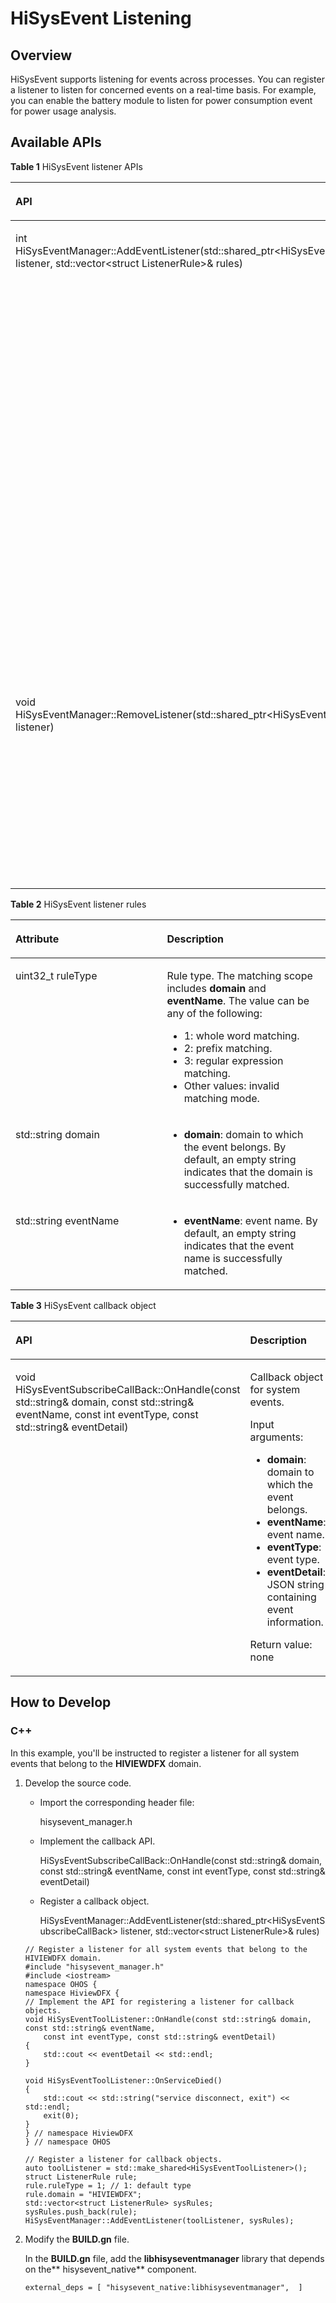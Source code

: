 # HiSysEvent Listening<a name="EN-US_TOPIC_0000001185655868"></a>

## Overview<a name="section315316685112"></a>

HiSysEvent supports listening for events across processes. You can register a listener to listen for concerned events on a real-time basis. For example, you can enable the battery module to listen for power consumption event for power usage analysis.

## Available APIs<a name="section0342191810519"></a>

**Table  1**  HiSysEvent listener APIs

<a name="table1844019587496"></a>
<table><thead align="left"><tr id="row1440058184916"><th class="cellrowborder" valign="top" width="48.120000000000005%" id="mcps1.2.3.1.1"><p id="p19441135844915"><a name="p19441135844915"></a><a name="p19441135844915"></a>API</p>
</th>
<th class="cellrowborder" valign="top" width="51.88%" id="mcps1.2.3.1.2"><p id="p13441195815491"><a name="p13441195815491"></a><a name="p13441195815491"></a>Description</p>
</th>
</tr>
</thead>
<tbody><tr id="row16441155818499"><td class="cellrowborder" valign="top" width="48.120000000000005%" headers="mcps1.2.3.1.1 "><p id="p877916438211"><a name="p877916438211"></a><a name="p877916438211"></a>int HiSysEventManager::AddEventListener(std::shared_ptr&lt;HiSysEventSubscribeCallBack&gt; listener, std::vector&lt;struct ListenerRule&gt;&amp; rules)</p>
</td>
<td class="cellrowborder" valign="top" width="51.88%" headers="mcps1.2.3.1.2 "><p id="p14727325133216"><a name="p14727325133216"></a><a name="p14727325133216"></a>Registers a listener for system events. You can listen for certain events by specifying rules.</p>
<p id="p167271525203213"><a name="p167271525203213"></a><a name="p167271525203213"></a>Input arguments:</p>
<a name="ul6717142214919"></a><a name="ul6717142214919"></a><ul id="ul6717142214919"><li><strong id="b5330432115819"><a name="b5330432115819"></a><a name="b5330432115819"></a>listener</strong>: callback object for system events.</li><li><strong id="b1518805912597"><a name="b1518805912597"></a><a name="b1518805912597"></a>rules</strong>: rules for event listening.</li></ul>
<p id="p83591223153818"><a name="p83591223153818"></a><a name="p83591223153818"></a>Return values</p>
<a name="ul12105842111913"></a><a name="ul12105842111913"></a><ul id="ul12105842111913"><li><strong id="b117641849702"><a name="b117641849702"></a><a name="b117641849702"></a>0</strong>: Repeated registration is successful.</li><li><strong id="b2682415314"><a name="b2682415314"></a><a name="b2682415314"></a>1</strong>: Initial registration is successful.</li><li>Other values: Registration has failed.</li></ul>
</td>
</tr>
<tr id="row910319443242"><td class="cellrowborder" valign="top" width="48.120000000000005%" headers="mcps1.2.3.1.1 "><p id="p15104154411248"><a name="p15104154411248"></a><a name="p15104154411248"></a>void HiSysEventManager::RemoveListener(std::shared_ptr&lt;HiSysEventSubscribeCallBack&gt; listener)</p>
</td>
<td class="cellrowborder" valign="top" width="51.88%" headers="mcps1.2.3.1.2 "><p id="p1104194420248"><a name="p1104194420248"></a><a name="p1104194420248"></a>Removes the listener for system events.</p>
<p id="p7943171095411"><a name="p7943171095411"></a><a name="p7943171095411"></a>Input arguments:</p>
<a name="ul894321075411"></a><a name="ul894321075411"></a><ul id="ul894321075411"><li><strong id="b178371510181317"><a name="b178371510181317"></a><a name="b178371510181317"></a>listener</strong>: callback object for system events.</li></ul>
<p id="p9744631162515"><a name="p9744631162515"></a><a name="p9744631162515"></a>Return value: none</p>
</td>
</tr>
</tbody>
</table>

**Table  2**  HiSysEvent listener rules

<a name="table1144011610564"></a>
<table><thead align="left"><tr id="row124411716175611"><th class="cellrowborder" valign="top" width="48.11%" id="mcps1.2.3.1.1"><p id="p19441151675610"><a name="p19441151675610"></a><a name="p19441151675610"></a>Attribute</p>
</th>
<th class="cellrowborder" valign="top" width="51.89%" id="mcps1.2.3.1.2"><p id="p16441171616563"><a name="p16441171616563"></a><a name="p16441171616563"></a>Description</p>
</th>
</tr>
</thead>
<tbody><tr id="row174411216105615"><td class="cellrowborder" valign="top" width="48.11%" headers="mcps1.2.3.1.1 "><p id="p496413536613"><a name="p496413536613"></a><a name="p496413536613"></a><span>uint32_t</span> ruleType</p>
</td>
<td class="cellrowborder" valign="top" width="51.89%" headers="mcps1.2.3.1.2 "><p id="p94416160565"><a name="p94416160565"></a><a name="p94416160565"></a>Rule type. The matching scope includes <strong id="b638713414175"><a name="b638713414175"></a><a name="b638713414175"></a>domain</strong> and <strong id="b128648618171"><a name="b128648618171"></a><a name="b128648618171"></a>eventName</strong>. The value can be any of the following:</p>
<a name="ul1652866141814"></a><a name="ul1652866141814"></a><ul id="ul1652866141814"><li>1: whole word matching.</li><li>2: prefix matching.</li><li>3: regular expression matching.</li><li>Other values: invalid matching mode.</li></ul>
</td>
</tr>
<tr id="row64411816125614"><td class="cellrowborder" valign="top" width="48.11%" headers="mcps1.2.3.1.1 "><p id="p1258135313712"><a name="p1258135313712"></a><a name="p1258135313712"></a>std::string domain</p>
</td>
<td class="cellrowborder" valign="top" width="51.89%" headers="mcps1.2.3.1.2 "><a name="ul14905926102311"></a><a name="ul14905926102311"></a><ul id="ul14905926102311"><li><strong id="b152431514132110"><a name="b152431514132110"></a><a name="b152431514132110"></a>domain</strong>: domain to which the event belongs. By default, an empty string indicates that the domain is successfully matched.</li></ul>
</td>
</tr>
<tr id="row244161615619"><td class="cellrowborder" valign="top" width="48.11%" headers="mcps1.2.3.1.1 "><p id="p227913101887"><a name="p227913101887"></a><a name="p227913101887"></a>std::string eventName</p>
</td>
<td class="cellrowborder" valign="top" width="51.89%" headers="mcps1.2.3.1.2 "><a name="ul248063132319"></a><a name="ul248063132319"></a><ul id="ul248063132319"><li><strong id="b197622401229"><a name="b197622401229"></a><a name="b197622401229"></a>eventName</strong>: event name. By default, an empty string indicates that the event name is successfully matched.</li></ul>
</td>
</tr>
</tbody>
</table>

**Table  3**  HiSysEvent callback object

<a name="table1011703742711"></a>
<table><thead align="left"><tr id="row121187375270"><th class="cellrowborder" valign="top" width="48.25%" id="mcps1.2.3.1.1"><p id="p2118143782719"><a name="p2118143782719"></a><a name="p2118143782719"></a>API</p>
</th>
<th class="cellrowborder" valign="top" width="51.74999999999999%" id="mcps1.2.3.1.2"><p id="p4118037152710"><a name="p4118037152710"></a><a name="p4118037152710"></a>Description</p>
</th>
</tr>
</thead>
<tbody><tr id="row111823719274"><td class="cellrowborder" valign="top" width="48.25%" headers="mcps1.2.3.1.1 "><p id="p161181537112712"><a name="p161181537112712"></a><a name="p161181537112712"></a>void HiSysEventSubscribeCallBack::OnHandle(const std::string&amp; domain, const std::string&amp; eventName, const int eventType, const std::string&amp; eventDetail)</p>
</td>
<td class="cellrowborder" valign="top" width="51.74999999999999%" headers="mcps1.2.3.1.2 "><p id="p1772213111011"><a name="p1772213111011"></a><a name="p1772213111011"></a>Callback object for system events.</p>
<p id="p182081719151016"><a name="p182081719151016"></a><a name="p182081719151016"></a>Input arguments:</p>
<a name="ul02091819131015"></a><a name="ul02091819131015"></a><ul id="ul02091819131015"><li><strong id="b19691125212280"><a name="b19691125212280"></a><a name="b19691125212280"></a>domain</strong>: domain to which the event belongs.</li><li><strong id="b144121713192910"><a name="b144121713192910"></a><a name="b144121713192910"></a>eventName</strong>: event name.</li><li><strong id="b410512122915"><a name="b410512122915"></a><a name="b410512122915"></a>eventType</strong>: event type.</li><li><strong id="b89521717103013"><a name="b89521717103013"></a><a name="b89521717103013"></a>eventDetail</strong>: JSON string containing event information.</li></ul>
<p id="p18209419201010"><a name="p18209419201010"></a><a name="p18209419201010"></a>Return value: none</p>
</td>
</tr>
</tbody>
</table>

## How to Develop<a name="section123181432175110"></a>

### **C++**<a name="section2016116181902"></a>

In this example, you'll be instructed to register a listener for all system events that belong to the  **HIVIEWDFX**  domain.

1.  Develop the source code.

    -   Import the corresponding header file:

        hisysevent\_manager.h

    -   Implement the callback API.

        HiSysEventSubscribeCallBack::OnHandle\(const std::string& domain, const std::string& eventName, const int eventType, const std::string& eventDetail\)

    -   Register a callback object.

        HiSysEventManager::AddEventListener\(std::shared\_ptr<HiSysEventSubscribeCallBack\> listener, std::vector<struct ListenerRule\>& rules\)


    ```
    // Register a listener for all system events that belong to the HIVIEWDFX domain.
    #include "hisysevent_manager.h"
    #include <iostream>
    namespace OHOS {
    namespace HiviewDFX {
    // Implement the API for registering a listener for callback objects.
    void HiSysEventToolListener::OnHandle(const std::string& domain, const std::string& eventName,
        const int eventType, const std::string& eventDetail)
    {
        std::cout << eventDetail << std::endl;
    }
    
    void HiSysEventToolListener::OnServiceDied()
    {
        std::cout << std::string("service disconnect, exit") << std::endl;
        exit(0);
    }
    } // namespace HiviewDFX
    } // namespace OHOS
    
    // Register a listener for callback objects.
    auto toolListener = std::make_shared<HiSysEventToolListener>();
    struct ListenerRule rule;
    rule.ruleType = 1; // 1: default type
    rule.domain = "HIVIEWDFX";
    std::vector<struct ListenerRule> sysRules;
    sysRules.push_back(rule);
    HiSysEventManager::AddEventListener(toolListener, sysRules);
    ```

2.  Modify the  **BUILD.gn**  file.

    In the  **BUILD.gn**  file, add the  **libhisyseventmanager**  library that depends on the** hisysevent\_native**  component.

    ```
    external_deps = [ "hisysevent_native:libhisyseventmanager",  ]
    ```


